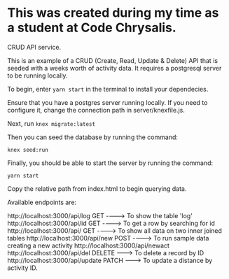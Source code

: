 # This was created during my time as a student at Code Chrysalis.



CRUD API service. 

This is an example of a CRUD (Create, Read, Update & Delete) API that is seeded with a weeks worth of activity data. It requires a postgresql server to be running locally.

To begin, enter 
`yarn start` 
in the terminal to install your dependecies.

Ensure that you have a postgres server running locally. If you need to configure it, change the connection path in server/knexfile.js.

Next, run
`knex migrate:latest`

Then you can seed the database by running the command:

`knex seed:run`

Finally, you should be able to start the server by running the command:

`yarn start`

Copy the relative path from index.html to begin querying data.

Available endpoints are:

http://localhost:3000/api/log      GET  ----> To show the table 'log'
http://localhost:3000/api/id       GET  ----> To get a row by searching for id
http://localhost:3000/api/         GET  ----> To show all data on two inner joined tables
http://localhost:3000/api/new      POST ----> To run sample data creating a new activity
http://localhost:3000/api/newact
http://localhost:3000/api/del     DELETE ---> To delete a record by ID
http://localhost:3000/api/update  PATCH  ---> To update a distance by activity ID.
 
